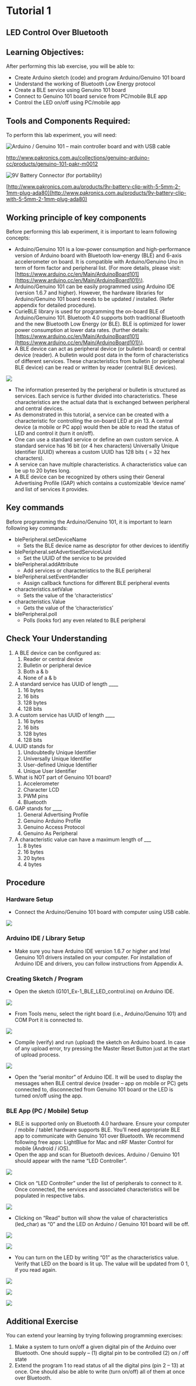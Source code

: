 # Tutorial 1

## LED Control Over Bluetooth

## Learning Objectives:

After performing this lab exercise, you will be able to:

* Create Arduino sketch \(code\) and program Arduino/Genuino 101 board
* Understand the working of Bluetooth Low Energy protocol
* Create a BLE service using Genuino 101 board
* Connect to Genuino 101 board service from PC/mobile BLE app
* Control the LED on/off using PC/mobile app

## Tools and Components Required:

To perform this lab experiment, you will need:

![Arduino / Genuino 101 &#x2013; main controller board and with USB cable](../../../.gitbook/assets/no3%20%281%29.jpg)

[http://www.pakronics.com.au/collections/genuino-arduino-cc/products/genuino-101-pakr-m0012 ](http://www.pakronics.com.au/collections/genuino-arduino-cc/products/genuino-101-pakr-m0012%20)

![9V Battery Connector \(for portability\)](../../../.gitbook/assets/no4%20%281%29.jpg)

[http://www.pakronics.com.au/products/9v-battery-clip-with-5-5mm-2-1mm-plug-ada80](http://www.pakronics.com.au/products/9v-battery-clip-with-5-5mm-2-1mm-plug-ada80)

## Working principle of key components

Before performing this lab experiment, it is important to learn following concepts:

* Arduino/Genuino 101 is a low-power consumption and high-performance version of Arduino board with Bluetooth low-energy \(BLE\) and 6-axis accelerometer on board. It is compatible with Arduino/Genuino Uno in term of form factor and peripheral list. \(For more details, please visit: [https://www.arduino.cc/en/Main/ArduinoBoard101](https://www.arduino.cc/en/Main/ArduinoBoard101)\).
* Arduino/Genuino 101 can be easily programmed using Arduino IDE \(version 1.6.7 and higher\). However, the hardware libraries for Arduino/Genuino 101 board needs to be updated / installed. \(Refer appendix for detailed procedure\).
* CurieBLE library is used for programming the on-board BLE of Arduino/Genuino 101. Bluetooth 4.0 supports both traditional Bluetooth and the new Bluetooth Low Energy \(or BLE\). BLE is optimized for lower power consumption at lower data rates. \(further details: [https://www.arduino.cc/en/Main/ArduinoBoard101](https://www.arduino.cc/en/Main/ArduinoBoard101)\).
* A BLE device can act as peripheral device \(or bulletin board\) or central device \(reader\). A bulletin would post data in the form of characteristics of different services. These characteristics from bulletin \(or peripheral BLE device\) can be read or written by reader \(central BLE devices\).

![](../../../.gitbook/assets/no5-1.jpg)

* The information presented by the peripheral or bulletin is structured as services. Each service is further divided into characteristics. These characteristics are the actual data that is exchanged between peripheral and central devices.
* As demonstrated in this tutorial, a service can be created with a characteristic for controlling the on-board LED at pin 13. A central device \(a mobile or PC app\) would then be able to read the status of LED and control it \(turn it on/off\).
* One can use a standard service or define an own custom service. A standard service has 16 bit \(or 4 hex characters\) Universally Unique Identifier \(UUID\) whereas a custom UUID has 128 bits \( = 32 hex characters\).
* A service can have multiple characteristics. A characteristics value can be up to 20 bytes long.
* A BLE device can be recognized by others using their General Advertising Profile \(GAP\) which contains a customizable ‘device name’ and list of services it provides.

## Key commands

Before programming the Arduino/Genuino 101, it is important to learn following key commands:

* blePeripheral.setDeviceName
  * Sets the BLE device name as descriptor for other devices to identifiy
* blePeripheral.setAdvertisedServiceUuid
  * Set the UUID of the service to be provided
* blePeripheral.addAttribute
  * Add services or characteristics to the BLE peripheral
* blePeripheral.setEventHandler
  * Assign callback functions for different BLE peripheral events
* characteristics.setValue
  * Sets the value of the ‘characteristics’
* characteristics.Value
  * Gets the value of the ‘characteristics’
* blePeripheral.poll
  * Polls \(looks for\) any even related to BLE peripheral

## Check Your Understanding

1. A BLE device can be configured as:
   1. Reader or central device
   2. Bulletin or peripheral device
   3. Both a & b
   4. None of a & b
2. A standard service has UUID of length \_\_\_\_
   1. 16 bytes
   2. 16 bits
   3. 128 bytes
   4. 128 bits
3. A custom service has UUID of length \_\_\_\_
   1. 16 bytes
   2. 16 bits
   3. 128 bytes
   4. 128 bits
4. UUID stands for
   1. Undoubtedly Unique Identifier
   2. Universally Unique Identifier
   3. User-defined Unique Identifier
   4. Unique User Identifier
5. What is NOT part of Genuino 101 board?
   1. Accelerometer
   2. Character LCD
   3. PWM pins
   4. Bluetooth
6. GAP stands for \_\_\_\_
   1. General Advertising Profile
   2. Genuino Arduino Profile
   3. Genuino Access Protocol
   4. Genuino As Peripheral
7. A characteristic value can have a maximum length of \_\_\_
   1. 8 bytes
   2. 16 bytes
   3. 20 bytes
   4. 4 bytes

## Procedure

### Hardware Setup

* Connect the Arduino/Genuino 101 board with computer using USB cable.

![](../../../.gitbook/assets/3-2.png)

### Arduino IDE / Library Setup

* Make sure you have Arduino IDE version 1.6.7 or higher and Intel Genuino 101 drivers installed on your computer. For installation of Arduino IDE and drivers, you can follow instructions from Appendix A.

### Creating Sketch / Program

* Open the sketch \(G101\_Ex-1\_BLE\_LED\_control.ino\) on Arduino IDE.

![](../../../.gitbook/assets/4-1.png)

* From Tools menu, select the right board \(i.e., Arduino/Genuino 101\) and COM Port it is connected to.

![](../../../.gitbook/assets/5-1.png)

* Compile \(verify\) and run \(upload\) the sketch on Arduino board. In case of any upload error, try pressing the Master Reset Button just at the start of upload process.

![](../../../.gitbook/assets/6-2.png)

* Open the “serial monitor” of Arduino IDE. It will be used to display the messages when BLE central device \(reader – app on mobile or PC\) gets connected to, disconnected from Genuino 101 board or the LED is turned on/off using the app.

### BLE App \(PC / Mobile\) Setup

* BLE is supported only on Bluetooth 4.0 hardware. Ensure your computer / mobile / tablet hardware supports BLE. You’ll need appropriate BLE app to communicate with Genuino 101 over Bluetooth. We recommend following free apps: LightBlue for Mac and nRF Master Control for mobile \(Android / iOS\).
* Open the app and scan for Bluetooth devices. Arduino / Genuino 101 should appear with the name “LED Controller”.

![](../../../.gitbook/assets/7-1.png)

* Click on “LED Controller” under the list of peripherals to connect to it. Once connected, the services and associated characteristics will be populated in respective tabs.

![](../../../.gitbook/assets/8%20%288%29.png)

* Clicking on “Read” button will show the value of characteristics \(led\_char\) as “0” and the LED on Arduino / Genuino 101 board will be off.

![](../../../.gitbook/assets/10-1.png)

![](../../../.gitbook/assets/9-1.png)

* You can turn on the LED by writing “01” as the characteristics value. Verify that LED on the board is lit up. The value will be updated from 0 1, if you read again.

![](../../../.gitbook/assets/13%20%282%29.png)

![](../../../.gitbook/assets/12.png)

![](../../../.gitbook/assets/11%20%287%29.png)

## Additional Exercise

You can extend your learning by trying following programming exercises:

1. Make a system to turn on/off a given digital pin of the Arduino over Bluetooth. One should supply – \(1\) digital pin to be controlled \(2\) on / off state
2. Extend the program 1 to read status of all the digital pins \(pin 2 – 13\) at once. One should also be able to write \(turn on/off\) all of them at once over Bluetooth.

